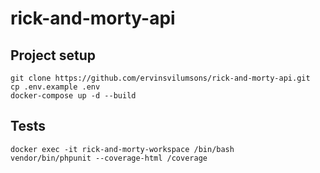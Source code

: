 # rick-and-morty-api

## Project setup
```
git clone https://github.com/ervinsvilumsons/rick-and-morty-api.git
cp .env.example .env
docker-compose up -d --build
```

## Tests
```
docker exec -it rick-and-morty-workspace /bin/bash
vendor/bin/phpunit --coverage-html /coverage
```

